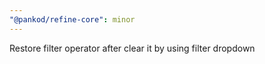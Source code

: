 ```yaml
---
"@pankod/refine-core": minor
---
```


Restore filter operator after clear it by using filter dropdown

